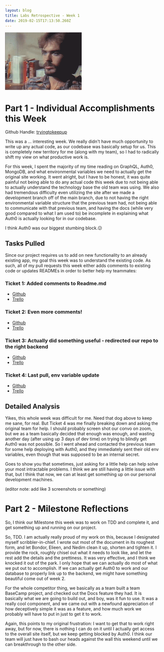 ```yaml
---
layout: blog
title: Labs Retrospective - Week 1
date: 2019-02-15T17:13:50.260Z
---
```

![](/content/assets/lol.gif)

# Part 1 - Individual Accomplishments this Week

Github Handle: [tryingtokeepup](https://github.com/tryingtokeepup)

This was a ... interesting week. We really didn't have much opportunity to write up any actual code, as our codebase was basically setup for us.  This is completely new territory for me (along with my team), so I had to radically shift my view on what productive work is. 

For this week, I spent the majority of my time reading on GraphQL, Auth0, MongoDB, and what environmental variables we need to actually get the original site working. It went alright, but I have to be honest, it was quite painful not being able to do any actual code this week due to not being able to actually understand the technology base the old team was using. We also had tremendous difficulty even utilizing the site after we made a development branch off of the main branch, due to not having the right environmental variable structure that the previous team had, not being able to communicate with that previous team, and having the docs (while very good compared to what I am used to) be incomplete in explaining what Auth0 is actually looking for in our codebase.

I think Auth0 was our biggest stumbing block.😕

## Tasks Pulled

Since our project requires us to add on new functionality to an already existing app, my goal this week was to understand the existing code. As such, all of my pull requests this week either adds comments to existing code or updates READMEs in order to better help my teammates:

### Ticket 1: Added comments to Readme.md

* [Github](https://github.com/Lambda-School-Labs/labs-team-home/pull/247)  
* [Trello](https://trello.com/c/oyd8ltxC/37-add-comments-to-readme)

### Ticket 2: Even more comments!

* [Github](https://github.com/Lambda-School-Labs/labs-team-home/pull/247)  
* [Trello](https://trello.com/c/oyd8ltxC/37-add-comments-to-readme) 

### Ticket 3: Actually did something useful - redirected our repo to the right backend

* [Github](https://github.com/Lambda-School-Labs/labs-team-home/pull/248)  
* [Trello](https://trello.com/c/jTXWoQ2d/17-learn-graphql-apollo-prisma-kai) 

### Ticket 4: Last pull, env variable update

* [Github](https://github.com/Lambda-School-Labs/labs-team-home/pull/271)    
* [Trello](https://trello.com/c/jTXWoQ2d/17-learn-graphql-apollo-prisma-kai)

## Detailed Analysis

Yikes, this whole week was difficult for me. Need that dog above to keep me sane, for real. But Ticket 4 was me finally breaking down and asking the original team for help. I should probably screen shot our convo on zoom, but we as a team basically decided that enough was enough, and wasting another day (after using up 3 days of dev time) on trying to blindly get Auth0 was not possible. So I went ahead and contacted the previous team for some help deploying with Auth0, and they immediately sent their old env variables, even though that was supposed to be an internal secret. 

Goes to show you that sometimes, just asking for a little help can help solve your most intractable problems. I think we are still having a little issue with that, but I think that now, we can at least get something up on our personal development machines.

(editor note: add like 3 screenshots or something)

# Part 2 - Milestone Reflections

So, I think our Milestone this week was to work on TDD and complete it, and get something up and running on our project. 

So, TDD. I am actually really proud of my work on this, because I designated myself scribbler-in-chief. I wrote out most of the document in its roughest form, and let Bondor, Elieen, and Nedim clean it up, shorten and tighten it. I provide the rock, roughly chisel out what it needs to look like, and let the rest add the details and the prettiness. It was very effective, and I think we knocked it out of the park. I only hope that we can actually do most of what we put out to accomplish. If we can actually get Auth0 to work and our database to properly link up to the backend, we might have something beautiful come out of week 2. 

For the whole competitor thing, we basically as a team built a team BaseCamp project, and checked out the Docs feature they had. It is basically what we are going to build out, and boy, was it fun to use. It was a really cool component, and we came out with a newfound appreciation of how deceptively simple it was as a feature, and how much work we probably will have to put in just to get it to work. 

Again, this points to my original frustration: I want to get that to work right away, but for now, there is nothing I can do on it until I actually get access to the overall site itself, but we keep getting blocked by Auth0. I think our team will just have to bash our heads against the wall this weekend until we can breakthrough to the other side.
